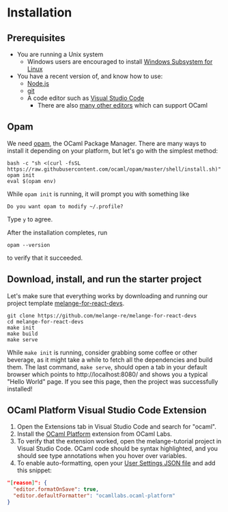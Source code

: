 # Installation

## Prerequisites

- You are running a Unix system
    - Windows users are encouraged to install [Windows Subsystem for
Linux](https://learn.microsoft.com/en-us/windows/wsl/)
- You have a recent version of, and know how to use:
    - [Node.js](https://nodejs.org/)
    - [git](https://git-scm.com/)
    - A code editor such as [Visual Studio Code](https://code.visualstudio.com/)
        - There are also [many other
         editors](https://melange.re/v2.0.0/getting-started/#editor-integration)
         which can support OCaml

## Opam

We need [opam](https://opam.ocaml.org/), the OCaml Package Manager. There are
many ways to install it depending on your platform, but let's go with the
simplest method:

    bash -c "sh <(curl -fsSL https://raw.githubusercontent.com/ocaml/opam/master/shell/install.sh)"
    opam init
    eval $(opam env)

While `opam init` is running, it will prompt you with something like

```
Do you want opam to modify ~/.profile?
```

Type `y` to agree.

After the installation completes, run

```
opam --version
```

to verify that it succeeded.

## Download, install, and run the starter project

Let's make sure that everything works by downloading and running our project
template
[melange-for-react-devs](https://github.com/melange-re/melange-for-react-devs).

    git clone https://github.com/melange-re/melange-for-react-devs
    cd melange-for-react-devs
    make init
    make build
    make serve

While `make init` is running, consider grabbing some coffee or other beverage,
as it might take a while to fetch all the dependencies and build them. The last
command, `make serve`, should open a tab in your default browser which points to
http://localhost:8080/ and shows you a typical "Hello World" page. If you see
this page, then the project was successfully installed!

## OCaml Platform Visual Studio Code Extension

1. Open the Extensions tab in Visual Studio Code and search for "ocaml".
1. Install the [OCaml
Platform](https://marketplace.visualstudio.com/items?itemName=ocamllabs.ocaml-platform)
extension from OCaml Labs.
1. To verify that the extension worked, open the melange-tutorial project in
Visual Studio Code. OCaml code should be syntax highlighted, and you should see
type annotations when you hover over variables.
1. To enable auto-formatting, open your [User Settings
JSON file](https://code.visualstudio.com/docs/getstarted/settings#_settingsjson)
and add this snippet:

```json
"[reason]": {
  "editor.formatOnSave": true,
  "editor.defaultFormatter": "ocamllabs.ocaml-platform"
}
```
